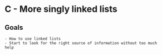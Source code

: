 # C - More singly linked lists

## Goals 
    - How to use linked lists
    - Start to look for the right source of information without too much help

